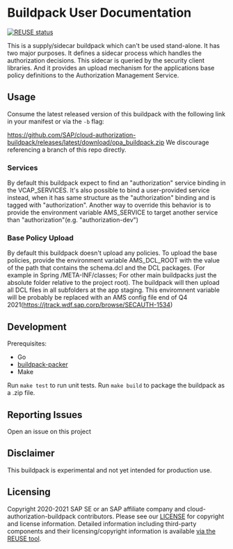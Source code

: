 # Buildpack User Documentation

[![REUSE status](https://api.reuse.software/badge/github.com/SAP/cloud-authorization-buildpack)](https://api.reuse.software/info/github.com/SAP/cloud-authorization-buildpack)

This is a supply/sidecar buildpack which can't be used stand-alone. It has two major purposes. It defines a sidecar process which handles the authorization decisions. This sidecar is queried by the security client libraries. And it provides an upload mechanism for the applications base policy definitions to the Authorization Management Service.

## Usage
Consume the latest released version of this buildpack with the following link in your manifest or via the `-b` flag:

https://github.com/SAP/cloud-authorization-buildpack/releases/latest/download/opa_buildpack.zip
We discourage referencing a branch of this repo directly.

### Services
By default this buildpack expect to find an "authorization" service binding in the VCAP_SERVICES.
It's also possible to bind a user-provided service instead, when it has same structure as the "authorization" binding and is tagged with "authorization". Another way to override this behavior is to provide the environment variable AMS_SERVICE to target another service than "authorization"(e.g. "authorization-dev")
### Base Policy Upload
By default this buildpack doesn't upload any policies. To upload the base policies, provide the environment variable AMS_DCL_ROOT with the value of the path that contains the schema.dcl and the DCL packages. (For example in Spring /META-INF/classes; For other main buildpacks just the absolute folder relative to the project root). The buildpack will then upload all DCL files in all subfolders at the app staging. This enviromnent variable will be probably be replaced with an AMS config file end of Q4 2021(https://jtrack.wdf.sap.corp/browse/SECAUTH-1534)

## Development

Prerequisites:
* Go
* [buildpack-packer](https://github.com/cloudfoundry/libbuildpack/tree/master/packager#installing-the-packager)
* Make

Run `make test` to run unit tests. Run `make build` to package the buildpack as a .zip file.

## Reporting Issues
Open an issue on this project

## Disclaimer
This buildpack is experimental and not yet intended for production use.

## Licensing
Copyright 2020-2021 SAP SE or an SAP affiliate company and cloud-authorization-buildpack contributors. Please see our [LICENSE](LICENSE) for copyright and license information. Detailed information including third-party components and their licensing/copyright information is available [via the REUSE tool](https://api.reuse.software/info/github.com/SAP/cloud-authorization-buildpack).
